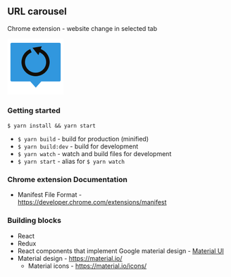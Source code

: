 ## URL carousel

Chrome extension - website change in selected tab

![alt tag](./source/images/icon128.png)

### Getting started

```
$ yarn install && yarn start
```

* `$ yarn build` - build for production (minified)
* `$ yarn build:dev` - build for development
* `$ yarn watch` - watch and build files for development
* `$ yarn start` - alias for `$ yarn watch`

### Chrome extension Documentation

* Manifest File Format - https://developer.chrome.com/extensions/manifest

### Building blocks
* React
* Redux
* React components that implement Google material design - [Material UI](http://www.material-ui.com/)
* Material design - https://material.io/
    * Material icons - https://material.io/icons/
